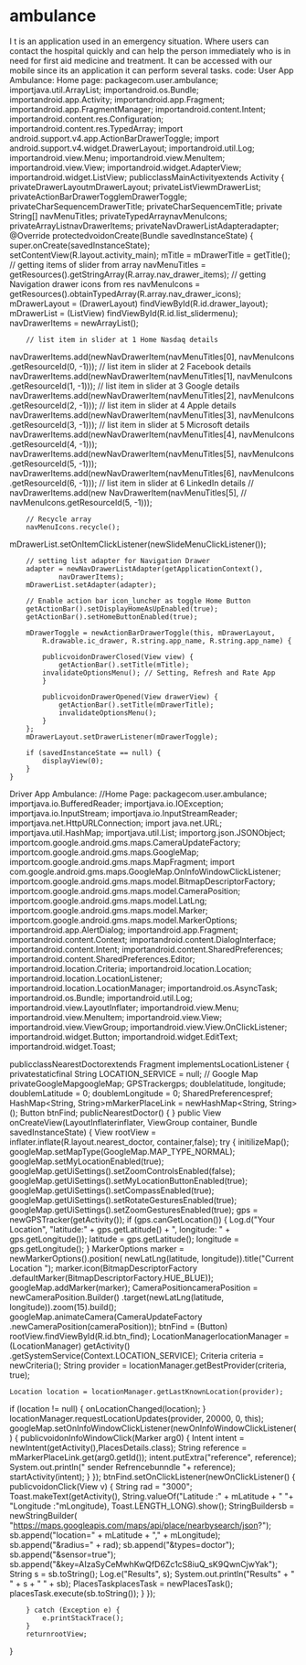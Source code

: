 # ambulance
I t is an application used in an emergency situation. Where users can contact the hospital quickly and can help the person immediately who is in need for first aid medicine and treatment. It can be accessed with our mobile since its an application it can perform several tasks. 
code:
User App Ambulance:
Home page:
packagecom.user.ambulance;
importjava.util.ArrayList;
importandroid.os.Bundle;
importandroid.app.Activity;
importandroid.app.Fragment;
importandroid.app.FragmentManager;
importandroid.content.Intent;
importandroid.content.res.Configuration;
importandroid.content.res.TypedArray;
import android.support.v4.app.ActionBarDrawerToggle;
import android.support.v4.widget.DrawerLayout;
importandroid.util.Log;
importandroid.view.Menu;
importandroid.view.MenuItem;
importandroid.view.View;
importandroid.widget.AdapterView;
importandroid.widget.ListView;
publicclassMainActivityextends Activity {
	privateDrawerLayoutmDrawerLayout;
	privateListViewmDrawerList;
	privateActionBarDrawerTogglemDrawerToggle;
	privateCharSequencemDrawerTitle;
privateCharSequencemTitle;
private String[] navMenuTitles;
	privateTypedArraynavMenuIcons;
privateArrayList<NavDrawerItem>navDrawerItems;
	privateNavDrawerListAdapteradapter;
	@Override
	protectedvoidonCreate(Bundle savedInstanceState) {
		super.onCreate(savedInstanceState);
		setContentView(R.layout.activity_main);
		mTitle = mDrawerTitle = getTitle();
		// getting items of slider from array
navMenuTitles = getResources().getStringArray(R.array.nav_drawer_items);
// getting Navigation drawer icons from res
navMenuIcons = getResources().obtainTypedArray(R.array.nav_drawer_icons);
mDrawerLayout = (DrawerLayout) findViewById(R.id.drawer_layout);
	mDrawerList = (ListView) findViewById(R.id.list_slidermenu);
navDrawerItems = newArrayList<NavDrawerItem>();

		// list item in slider at 1 Home Nasdaq details
navDrawerItems.add(newNavDrawerItem(navMenuTitles[0], navMenuIcons
				.getResourceId(0, -1)));
		// list item in slider at 2 Facebook details
navDrawerItems.add(newNavDrawerItem(navMenuTitles[1], navMenuIcons
				.getResourceId(1, -1)));
		// list item in slider at 3 Google details
navDrawerItems.add(newNavDrawerItem(navMenuTitles[2], navMenuIcons
				.getResourceId(2, -1)));
		// list item in slider at 4 Apple details
navDrawerItems.add(newNavDrawerItem(navMenuTitles[3], navMenuIcons
				.getResourceId(3, -1)));
		// list item in slider at 5 Microsoft details
navDrawerItems.add(newNavDrawerItem(navMenuTitles[4], navMenuIcons
				.getResourceId(4, -1)));
navDrawerItems.add(newNavDrawerItem(navMenuTitles[5], navMenuIcons
				.getResourceId(5, -1)));
navDrawerItems.add(newNavDrawerItem(navMenuTitles[6], navMenuIcons
				.getResourceId(6, -1)));
		// list item in slider at 6 LinkedIn details
		// navDrawerItems.add(new NavDrawerItem(navMenuTitles[5],
		// navMenuIcons.getResourceId(5, -1)));

		// Recycle array
		navMenuIcons.recycle();
mDrawerList.setOnItemClickListener(newSlideMenuClickListener());

		// setting list adapter for Navigation Drawer
		adapter = newNavDrawerListAdapter(getApplicationContext(),
				navDrawerItems);
		mDrawerList.setAdapter(adapter);

		// Enable action bar icon_luncher as toggle Home Button
		getActionBar().setDisplayHomeAsUpEnabled(true);
		getActionBar().setHomeButtonEnabled(true);

		mDrawerToggle = newActionBarDrawerToggle(this, mDrawerLayout,
			R.drawable.ic_drawer, R.string.app_name, R.string.app_name) {

			publicvoidonDrawerClosed(View view) {
				getActionBar().setTitle(mTitle);
			invalidateOptionsMenu(); // Setting, Refresh and Rate App
			}

			publicvoidonDrawerOpened(View drawerView) {
				getActionBar().setTitle(mDrawerTitle);
				invalidateOptionsMenu();
			}
		};
		mDrawerLayout.setDrawerListener(mDrawerToggle);

		if (savedInstanceState == null) {
			displayView(0);
		}
	}



Driver App Ambulance:
//Home Page:
packagecom.user.ambulance;
importjava.io.BufferedReader;
importjava.io.IOException;
importjava.io.InputStream;
importjava.io.InputStreamReader;
importjava.net.HttpURLConnection;
import java.net.URL;
importjava.util.HashMap;
importjava.util.List;
importorg.json.JSONObject;
importcom.google.android.gms.maps.CameraUpdateFactory;
importcom.google.android.gms.maps.GoogleMap;
importcom.google.android.gms.maps.MapFragment;
import com.google.android.gms.maps.GoogleMap.OnInfoWindowClickListener;
importcom.google.android.gms.maps.model.BitmapDescriptorFactory;
importcom.google.android.gms.maps.model.CameraPosition;
importcom.google.android.gms.maps.model.LatLng;
importcom.google.android.gms.maps.model.Marker;
importcom.google.android.gms.maps.model.MarkerOptions;
importandroid.app.AlertDialog;
importandroid.app.Fragment;
importandroid.content.Context;
importandroid.content.DialogInterface;
importandroid.content.Intent;
importandroid.content.SharedPreferences;
importandroid.content.SharedPreferences.Editor;
importandroid.location.Criteria;
importandroid.location.Location;
importandroid.location.LocationListener;
importandroid.location.LocationManager;
importandroid.os.AsyncTask;
importandroid.os.Bundle;
importandroid.util.Log;
importandroid.view.LayoutInflater;
importandroid.view.Menu;
importandroid.view.MenuItem;
importandroid.view.View;
importandroid.view.ViewGroup;
importandroid.view.View.OnClickListener;
importandroid.widget.Button;
importandroid.widget.EditText;
importandroid.widget.Toast;

publicclassNearestDoctorextends Fragment implementsLocationListener {
	privatestaticfinal String LOCATION_SERVICE = null;
	// Google Map
	privateGoogleMapgoogleMap;
	GPSTrackergps;
	doublelatitude, longitude;
doublemLatitude = 0;
	doublemLongitude = 0;
	SharedPreferencespref;
HashMap<String, String>mMarkerPlaceLink = newHashMap<String, String>();
Button btnFind;
publicNearestDoctor() {
}
	public View onCreateView(LayoutInflaterinflater, ViewGroup container,
			Bundle savedInstanceState) {
View rootView = inflater.inflate(R.layout.nearest_doctor, container,false);
try {
			initilizeMap();
			googleMap.setMapType(GoogleMap.MAP_TYPE_NORMAL);
			googleMap.setMyLocationEnabled(true);
googleMap.getUiSettings().setZoomControlsEnabled(false);
			googleMap.getUiSettings().setMyLocationButtonEnabled(true);
			googleMap.getUiSettings().setCompassEnabled(true);
			googleMap.getUiSettings().setRotateGesturesEnabled(true);
			googleMap.getUiSettings().setZoomGesturesEnabled(true);
			gps = newGPSTracker(getActivity());
			if (gps.canGetLocation()) {
				Log.d("Your Location", "latitude:" + gps.getLatitude()
						+ ", longitude: " + gps.getLongitude());
				latitude = gps.getLatitude();
				longitude = gps.getLongitude();
}
MarkerOptions marker = newMarkerOptions().position(
			newLatLng(latitude, longitude)).title("Current Location ");
marker.icon(BitmapDescriptorFactory
			.defaultMarker(BitmapDescriptorFactory.HUE_BLUE));
googleMap.addMarker(marker);
CameraPositioncameraPosition = newCameraPosition.Builder()
			.target(newLatLng(latitude, longitude)).zoom(15).build();
googleMap.animateCamera(CameraUpdateFactory
					.newCameraPosition(cameraPosition));
			btnFind = (Button) rootView.findViewById(R.id.btn_find);
		LocationManagerlocationManager = (LocationManager) getActivity()
				.getSystemService(Context.LOCATION_SERVICE);
			Criteria criteria = newCriteria();
String provider = locationManager.getBestProvider(criteria, true);

	Location location = locationManager.getLastKnownLocation(provider);
if (location != null) {
				onLocationChanged(location);
			}
locationManager.requestLocationUpdates(provider, 20000, 0, this);
googleMap.setOnInfoWindowClickListener(newOnInfoWindowClickListener() 
{
			publicvoidonInfoWindowClick(Marker arg0) {
			Intent intent = newIntent(getActivity(),PlacesDetails.class);
			String reference = mMarkerPlaceLink.get(arg0.getId());
			intent.putExtra("reference", reference);
			System.out.println(" sender Refrencebunndle "+ reference);
startActivity(intent);
}
			});
			btnFind.setOnClickListener(newOnClickListener() {
				publicvoidonClick(View v) {
					String rad = "3000";
					Toast.makeText(getActivity(),
	String.valueOf("Latitude :" + mLatitude + " "+ "Longitude :"mLongitude),
							Toast.LENGTH_LONG).show();
		StringBuildersb = newStringBuilder(
		"https://maps.googleapis.com/maps/api/place/nearbysearch/json?");
		sb.append("location=" + mLatitude + "," + mLongitude);
					sb.append("&radius=" + rad);
					sb.append("&types=doctor");
					sb.append("&sensor=true");		sb.append("&key=AIzaSyCeMwhKwQfD6Zc1cS8iuQ_sK9QwnCjwYak");
String s = sb.toString();
					Log.e("Results", s);
					System.out.println("Results" + "  " + s + "  " + sb);
					PlacesTaskplacesTask = newPlacesTask();
				placesTask.execute(sb.toString());
}
			});

		} catch (Exception e) {
			e.printStackTrace();
		}
		returnrootView;
}

